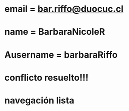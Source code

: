 # email = bar.riffo@duocuc.cl
# name = BarbaraNicoleR
# Ausername = barbaraRiffo
# conflicto resuelto!!!
# navegación lista